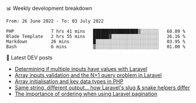 📊 Weekly development breakdown
<!--START_SECTION:waka-->

```text
From: 26 June 2022 - To: 03 July 2022

PHP              7 hrs 41 mins   █████████████████▒░░░░░░░   68.89 %
Blade Template   2 hrs 55 mins   ██████▓░░░░░░░░░░░░░░░░░░   26.16 %
Markdown         26 mins         █░░░░░░░░░░░░░░░░░░░░░░░░   03.95 %
Bash             6 mins          ▒░░░░░░░░░░░░░░░░░░░░░░░░   01.00 %
```

<!--END_SECTION:waka-->

📕 Latest DEV posts
<!-- BLOG-POST-LIST:START -->
- [Determining if multiple inputs have values with Laravel](https://dev.to/michaelvickersuk/determining-if-multiple-inputs-have-values-with-laravel-km6)
- [Array inputs validation and the N+1 query problem in Laravel](https://dev.to/michaelvickersuk/array-inputs-validation-and-the-n1-query-problem-in-laravel-2agb)
- [Array initialisation and key data types in PHP](https://dev.to/michaelvickersuk/array-initialisation-and-key-data-types-in-php-1e5b)
- [Same string, different output... how Laravel&#39;s slug &amp; snake helpers differ](https://dev.to/michaelvickersuk/same-string-different-output-how-laravels-slug-snake-helpers-differ-1ccj)
- [The importance of ordering when using Laravel pagination](https://dev.to/michaelvickersuk/the-importance-of-ordering-when-using-laravel-pagination-1e37)
<!-- BLOG-POST-LIST:END -->
